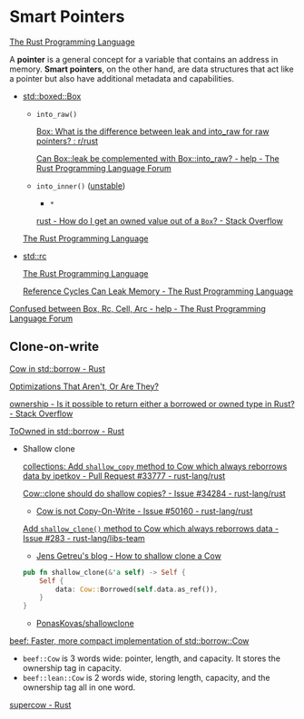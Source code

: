 # Smart Pointers
[The Rust Programming Language](https://doc.rust-lang.org/book/ch15-00-smart-pointers.html)

A **pointer** is a general concept for a variable that contains an address in memory. **Smart pointers**, on the other hand, are data structures that act like a pointer but also have additional metadata and capabilities.

- [std::boxed::Box](https://doc.rust-lang.org/std/boxed/)
  - `into_raw()`

    [Box: What is the difference between leak and into\_raw for raw pointers? : r/rust](https://www.reddit.com/r/rust/comments/12o02se/box_what_is_the_difference_between_leak_and_into/)

    [Can Box::leak be complemented with Box::into\_raw? - help - The Rust Programming Language Forum](https://users.rust-lang.org/t/can-box-leak-be-complemented-with-box-into-raw/82669)
  - `into_inner()` ([unstable](https://github.com/rust-lang/rust/issues/80437))
    - `*`

    [rust - How do I get an owned value out of a `Box`? - Stack Overflow](https://stackoverflow.com/questions/42264041/how-do-i-get-an-owned-value-out-of-a-box)

  [The Rust Programming Language](https://doc.rust-lang.org/book/ch15-01-box.html)

- [std::rc](https://doc.rust-lang.org/std/rc/index.html)

  [The Rust Programming Language](https://doc.rust-lang.org/book/ch15-04-rc.html)

  [Reference Cycles Can Leak Memory - The Rust Programming Language](https://doc.rust-lang.org/book/ch15-06-reference-cycles.html)

[Confused between Box, Rc, Cell, Arc - help - The Rust Programming Language Forum](https://users.rust-lang.org/t/confused-between-box-rc-cell-arc/10946)

## Clone-on-write
[Cow in std::borrow - Rust](https://doc.rust-lang.org/std/borrow/enum.Cow.html)

[Optimizations That Aren't, Or Are They?](https://oribenshir.github.io/afternoon_rusting/blog/copy-on-write)

[ownership - Is it possible to return either a borrowed or owned type in Rust? - Stack Overflow](https://stackoverflow.com/questions/36706429/is-it-possible-to-return-either-a-borrowed-or-owned-type-in-rust)

[ToOwned in std::borrow - Rust](https://doc.rust-lang.org/std/borrow/trait.ToOwned.html)

- Shallow clone

  [collections: Add `shallow_copy` method to Cow which always reborrows data by ipetkov - Pull Request #33777 - rust-lang/rust](https://github.com/rust-lang/rust/pull/33777)

  [Cow::clone should do shallow copies? - Issue #34284 - rust-lang/rust](https://github.com/rust-lang/rust/issues/34284)
  - [Cow is not Copy-On-Write - Issue #50160 - rust-lang/rust](https://github.com/rust-lang/rust/issues/50160)

  [Add `shallow_clone()` method to Cow which always reborrows data - Issue #283 - rust-lang/libs-team](https://github.com/rust-lang/libs-team/issues/283)
  - [Jens Getreu's blog - How to shallow clone a Cow](https://blog.getreu.net/20241005-how_to_shallow_clone_a_cow-blog/)

  ```rust
  pub fn shallow_clone(&'a self) -> Self {
      Self {
          data: Cow::Borrowed(self.data.as_ref()),
      }
  }
  ```
  - [PonasKovas/shallowclone](https://github.com/PonasKovas/shallowclone)

[beef: Faster, more compact implementation of std::borrow::Cow](https://github.com/maciejhirsz/beef)
- `beef::Cow` is 3 words wide: pointer, length, and capacity. It stores the ownership tag in capacity.
- `beef::lean::Cow` is 2 words wide, storing length, capacity, and the ownership tag all in one word.

[supercow - Rust](https://docs.rs/supercow/latest/supercow/)
